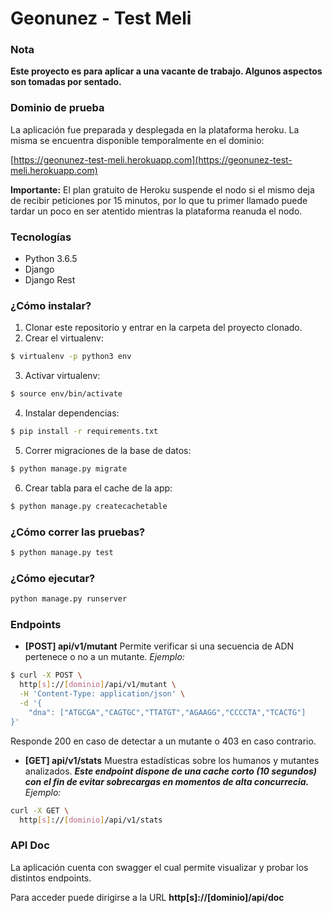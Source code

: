 Geonunez - Test Meli
====================
### Nota
**Este proyecto es para aplicar a una vacante de trabajo. Algunos aspectos son tomadas por sentado.**

### Dominio de prueba
La aplicación fue preparada y desplegada en la plataforma heroku. La misma se encuentra disponible temporalmente en el dominio:

[https://geonunez-test-meli.herokuapp.com](https://geonunez-test-meli.herokuapp.com)

**Importante:** El plan gratuito de Heroku suspende el nodo si el mismo deja de recibir peticiones por 15 minutos, por lo que tu primer llamado puede tardar un poco en ser atentido mientras la plataforma reanuda el nodo.

### Tecnologías
- Python 3.6.5
- Django
- Django Rest

### ¿Cómo instalar?
1. Clonar este repositorio y entrar en la carpeta del proyecto clonado.
2. Crear el virtualenv:
```sh
$ virtualenv -p python3 env
```
3. Activar virtualenv:
```sh
$ source env/bin/activate
```
4. Instalar dependencias:
```sh
$ pip install -r requirements.txt
```
5. Correr migraciones de la base de datos:
```sh
$ python manage.py migrate
```
6. Crear tabla para el cache de la app:
```sh
$ python manage.py createcachetable
```
### ¿Cómo correr las pruebas?
```sh
$ python manage.py test
```
### ¿Cómo ejecutar?
```sh
python manage.py runserver
```

### Endpoints
- **[POST] api/v1/mutant**
Permite verificar si una secuencia de ADN pertenece o no a un mutante.
*Ejemplo:*
```sh
$ curl -X POST \
  http[s]://[dominio]/api/v1/mutant \
  -H 'Content-Type: application/json' \
  -d '{
	"dna": ["ATGCGA","CAGTGC","TTATGT","AGAAGG","CCCCTA","TCACTG"]
}'
```
Responde 200 en caso de detectar a un mutante o 403 en caso contrario.

- **[GET] api/v1/stats**
Muestra estadísticas sobre los humanos y mutantes analizados.
***Este endpoint dispone de una cache corto (10 segundos) con el fin de evitar sobrecargas en momentos de alta concurrecia.***
*Ejemplo:*
```sh
curl -X GET \
  http[s]://[dominio]/api/v1/stats
```

### API Doc
La aplicación cuenta con swagger el cual permite visualizar y probar los distintos endpoints.

Para acceder puede dirigirse a la URL **http[s]://[dominio]/api/doc**
